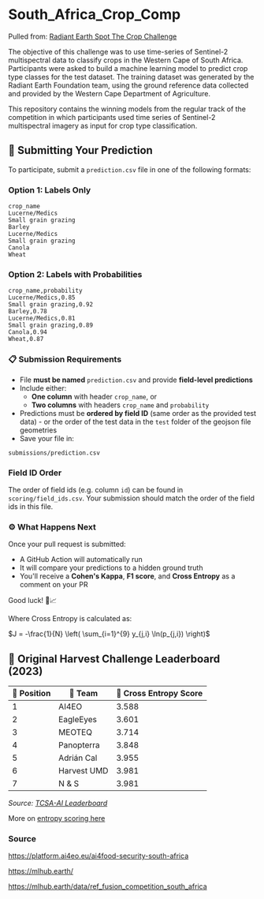 # South_Africa_Crop_Comp
Pulled from: [Radiant Earth Spot The Crop Challenge](https://github.com/radiantearth/spot-the-crop-challenge)

The objective of this challenge was to use time-series of Sentinel-2 multispectral data to classify crops in the Western Cape of South Africa. Participants were asked to build a machine learning model to predict crop type classes for the test dataset. The training dataset was generated by the Radiant Earth Foundation team, using the ground reference data collected and provided by the Western Cape Department of Agriculture.

This repository contains the winning models from the regular track of the competition in which participants used time series of Sentinel-2 multispectral imagery as input for crop type classification.

## 🧪 Submitting Your Prediction

To participate, submit a `prediction.csv` file in one of the following formats:

### Option 1: Labels Only
```
crop_name
Lucerne/Medics
Small grain grazing
Barley
Lucerne/Medics
Small grain grazing
Canola
Wheat
```

### Option 2: Labels with Probabilities
```
crop_name,probability
Lucerne/Medics,0.85
Small grain grazing,0.92
Barley,0.78
Lucerne/Medics,0.81
Small grain grazing,0.89
Canola,0.94
Wheat,0.87
```
 
### 📋 Submission Requirements

- File **must be named** `prediction.csv` and provide **field-level predictions**
- Include either:
  - **One column** with header `crop_name`, or
  - **Two columns** with headers `crop_name` and `probability`
- Predictions must be **ordered by field ID** (same order as the provided test data) - or the order of the test data in the `test` folder of the geojson file geometries
- Save your file in:

```
submissions/prediction.csv
```

### Field ID Order

The order of field ids (e.g. column `id`) can be found in `scoring/field_ids.csv`. Your submission should match the order of the field ids in this file.


### ⚙️ What Happens Next

Once your pull request is submitted:
- A GitHub Action will automatically run
- It will compare your predictions to a hidden ground truth
- You'll receive a **Cohen's Kappa**, **F1 score**, and **Cross Entropy** as a comment on your PR

Good luck! 🌾📈

Where Cross Entropy is calculated as:

$J = -\frac{1}{N} \left( \sum_{i=1}^{9} y_{j,i} \ln(p_{j,i}) \right)$


## 🌾 Original Harvest Challenge Leaderboard (2023)

| 🏅 Position | 👥 Team         | 🎯 Cross Entropy Score |
|-------------|----------------|------------------------|
| 1           | AI4EO          | 3.588                  |
| 2           | EagleEyes      | 3.601                  |
| 3           | MEOTEQ         | 3.714                  |
| 4           | Panopterra     | 3.848                  |
| 5           | Adrián Cal     | 3.955                  |
| 6           | Harvest UMD    | 3.981                  |
| 7           | N & S          | 3.981                  |

_Source: [TCSA-AI Leaderboard](https://platform.ai4eo.eu/ai4food-security-south-africa/leaderboard)_



More on [entropy scoring here](https://github.com/radiantearth/spot-the-crop-challenge)


### Source

https://platform.ai4eo.eu/ai4food-security-south-africa

https://mlhub.earth/

https://mlhub.earth/data/ref_fusion_competition_south_africa

